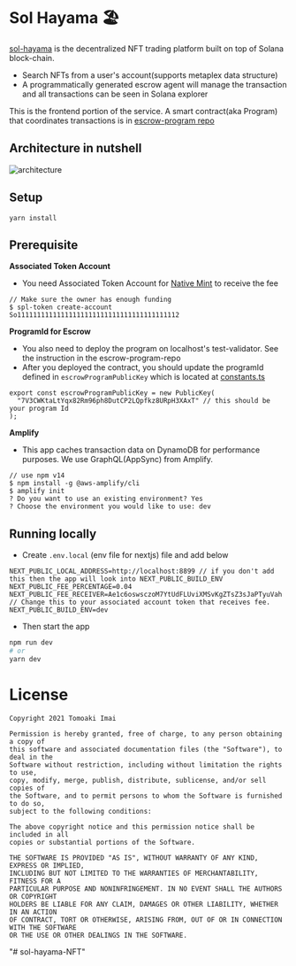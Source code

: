 # Sol Hayama 🏖

[sol-hayama](https://www.sol-hayama.com) is the decentralized NFT trading platform built on top of Solana block-chain.

- Search NFTs from a user's account(supports metaplex data structure)
- A programmatically generated escrow agent will manage the transaction and all transactions can be seen in Solana explorer

This is the frontend portion of the service. A smart contract(aka Program) that coordinates transactions is in [escrow-program repo](https://github.com/tomoima525/escrow-program)

## Architecture in nutshell

![architecture](https://user-images.githubusercontent.com/6277118/137241270-4e88c0ac-31f0-4948-b310-5819e11680af.png)


## Setup

```
yarn install
```

## Prerequisite

**Associated Token Account**

- You need Associated Token Account for [Native Mint](https://spl.solana.com/token#wrapping-sol) to receive the fee

```
// Make sure the owner has enough funding
$ spl-token create-account  So11111111111111111111111111111111111111112
```

**ProgramId for Escrow**

- You also need to deploy the program on localhost's test-validator. See the instruction in the escrow-program-repo
- After you deployed the contract, you should update the programId defined in `escrowProgramPublicKey` which is located at [constants.ts](https://github.com/tomoima525/sol-hayama/blob/main/src/constants.ts)

```
export const escrowProgramPublicKey = new PublicKey(
  "7V3CWKtaLtYqx82Rm96ph8DutCP2LQpfkz8URpH3XAxT" // this should be your program Id
);
```

**Amplify**

- This app caches transaction data on DynamoDB for performance purposes. We use GraphQL(AppSync) from Amplify.

```
// use npm v14
$ npm install -g @aws-amplify/cli
$ amplify init
? Do you want to use an existing environment? Yes
? Choose the environment you would like to use: dev
```

## Running locally

- Create `.env.local` (env file for nextjs) file and add below

```
NEXT_PUBLIC_LOCAL_ADDRESS=http://localhost:8899 // if you don't add this then the app will look into NEXT_PUBLIC_BUILD_ENV
NEXT_PUBLIC_FEE_PERCENTAGE=0.04
NEXT_PUBLIC_FEE_RECEIVER=Ae1c6oswsczoM7YtUdFLUviXMSvKgZTsZ3sJaPTyuVah // Change this to your associated account token that receives fee.
NEXT_PUBLIC_BUILD_ENV=dev
```

- Then start the app

```bash
npm run dev
# or
yarn dev
```

# License

```
Copyright 2021 Tomoaki Imai

Permission is hereby granted, free of charge, to any person obtaining a copy of
this software and associated documentation files (the "Software"), to deal in the
Software without restriction, including without limitation the rights to use,
copy, modify, merge, publish, distribute, sublicense, and/or sell copies of 
the Software, and to permit persons to whom the Software is furnished to do so,
subject to the following conditions:

The above copyright notice and this permission notice shall be included in all
copies or substantial portions of the Software.

THE SOFTWARE IS PROVIDED "AS IS", WITHOUT WARRANTY OF ANY KIND, EXPRESS OR IMPLIED, 
INCLUDING BUT NOT LIMITED TO THE WARRANTIES OF MERCHANTABILITY, FITNESS FOR A 
PARTICULAR PURPOSE AND NONINFRINGEMENT. IN NO EVENT SHALL THE AUTHORS OR COPYRIGHT
HOLDERS BE LIABLE FOR ANY CLAIM, DAMAGES OR OTHER LIABILITY, WHETHER IN AN ACTION 
OF CONTRACT, TORT OR OTHERWISE, ARISING FROM, OUT OF OR IN CONNECTION WITH THE SOFTWARE
OR THE USE OR OTHER DEALINGS IN THE SOFTWARE.
```
"# sol-hayama-NFT" 
